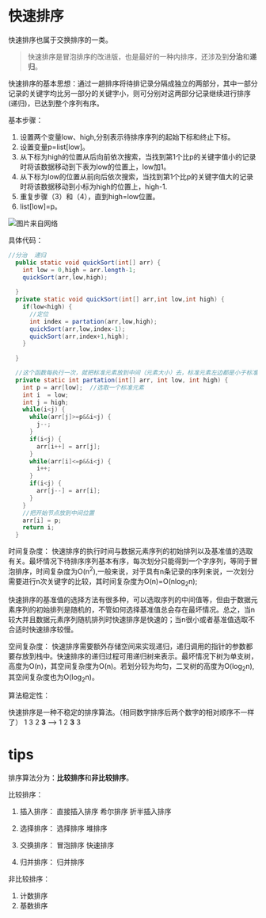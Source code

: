 # 快速排序

快速排序也属于交换排序的一类。

> 快速排序是冒泡排序的改进版，也是最好的一种内排序，还涉及到**分治**和**递归**。

快速排序的基本思想：通过一趟排序将待排记录分隔成独立的两部分，其中一部分记录的关键字均比另一部分的关键字小，则可分别对这两部分记录继续进行排序(递归)，已达到整个序列有序。

基本步骤：
1. 设置两个变量low、high,分别表示待排序序列的起始下标和终止下标。
2. 设置变量p=list[low]。
3. 从下标为high的位置从后向前依次搜索，当找到第1个比p的关键字值小的记录时将该数据移动到下表为low的位置上，low加1。
4. 从下标为low的位置从前向后依次搜索，当找到第1个比p的关键字值大的记录时将该数据移动到小标为high的位置上，high-1.
5. 重复步骤（3）和（4），直到high=low位置。
6. list[low]=p。

![图片来自网络](https://images2017.cnblogs.com/blog/849589/201710/849589-20171015230936371-1413523412.gif)

具体代码：

```java
//分治  递归
  public static void quickSort(int[] arr) {
    int low = 0,high = arr.length-1;
    quickSort(arr,low,high);
    
  }
  private static void quickSort(int[] arr,int low,int high) {
    if(low<high) {
      //定位
      int index = partation(arr,low,high);
      quickSort(arr,low,index-1);
      quickSort(arr,index+1,high);
    }
    
  }

  //这个函数每执行一次，就把标准元素放到中间（元素大小）去，标准元素左边都是小于标准元素的  右边都是大于标准元素的
  private static int partation(int[] arr, int low, int high) {
    int p = arr[low];  //选取一个标准元素
    int i  = low;
    int j = high;
    while(i<j) {
      while(arr[j]>=p&&i<j) {
        j--;
      }
      if(i<j) {
        arr[i++] = arr[j];
      }
      while(arr[i]<=p&&i<j) {
        i++;
      }
      if(i<j) {
        arr[j--] = arr[i];
      }
    }
    //把开始节点放到中间位置
    arr[i] = p;
    return i;
  }
```

时间复杂度：
快速排序的执行时间与数据元素序列的初始排列以及基准值的选取有关。最坏情况下待排序序列基本有序，每次划分只能得到一个字序列，等同于冒泡排序，时间复杂度为O(n<sup>2</sup>),一般来说，对于具有n条记录的序列来说，一次划分需要进行n次关键字的比较，其时间复杂度为O(n)=O(nlog<sub>2</sub>n);

快速排序的基准值的选择方法有很多种，可以选取序列的中间值等，但由于数据元素序列的初始排列是随机的，不管如何选择基准值总会存在最坏情况。总之，当n较大并且数据元素序列随机排列时快速排序是快速的；当n很小或者基准值选取不合适时快速排序较慢。

空间复杂度：
快速排序需要额外存储空间来实现递归，递归调用的指针的参数都要存放到栈中。快速排序的递归过程可用递归树来表示。最坏情况下树为单支树，高度为O(n)，其空间复杂度为O(n)。若划分较为均匀，二叉树的高度为O(log<sub>2</sub>n),其空间复杂度也为O(log<sub>2</sub>n)。

算法稳定性：

快速排序是一种不稳定的排序算法。（相同数字排序后两个数字的相对顺序不一样了）  1 3 2 **3** --> 1 2 **3** 3


# tips 

排序算法分为：**比较排序**和**非比较排序**。

比较排序：

1. 插入排序：
   直接插入排序
   希尔排序
   折半插入排序

2. 选择排序：
   选择排序
   堆排序

3. 交换排序：
   冒泡排序
   快速排序

4. 归并排序：
   归并排序

非比较排序：

1. 计数排序
2. 基数排序
